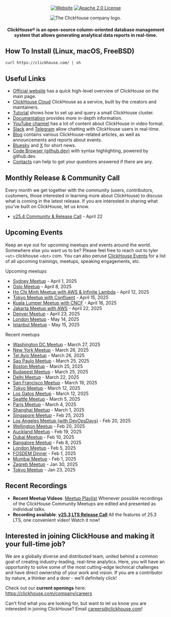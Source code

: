 <div align=center>

[![Website](https://img.shields.io/website?up_message=AVAILABLE&down_message=DOWN&url=https%3A%2F%2Fclickhouse.com&style=for-the-badge)](https://clickhouse.com)
[![Apache 2.0 License](https://img.shields.io/badge/license-Apache%202.0-blueviolet?style=for-the-badge)](https://www.apache.org/licenses/LICENSE-2.0)

<picture align=center>
    <source media="(prefers-color-scheme: dark)" srcset="https://github.com/ClickHouse/clickhouse-docs/assets/9611008/4ef9c104-2d3f-4646-b186-507358d2fe28">
    <source media="(prefers-color-scheme: light)" srcset="https://github.com/ClickHouse/clickhouse-docs/assets/9611008/b001dc7b-5a45-4dcd-9275-e03beb7f9177">
    <img alt="The ClickHouse company logo." src="https://github.com/ClickHouse/clickhouse-docs/assets/9611008/b001dc7b-5a45-4dcd-9275-e03beb7f9177">
</picture>

<h4>ClickHouse® is an open-source column-oriented database management system that allows generating analytical data reports in real-time.</h4>

</div>

## How To Install (Linux, macOS, FreeBSD)

```
curl https://clickhouse.com/ | sh
```

## Useful Links

* [Official website](https://clickhouse.com/) has a quick high-level overview of ClickHouse on the main page.
* [ClickHouse Cloud](https://clickhouse.cloud) ClickHouse as a service, built by the creators and maintainers.
* [Tutorial](https://clickhouse.com/docs/getting_started/tutorial/) shows how to set up and query a small ClickHouse cluster.
* [Documentation](https://clickhouse.com/docs/) provides more in-depth information.
* [YouTube channel](https://www.youtube.com/c/ClickHouseDB) has a lot of content about ClickHouse in video format.
* [Slack](https://clickhouse.com/slack) and [Telegram](https://telegram.me/clickhouse_en) allow chatting with ClickHouse users in real-time.
* [Blog](https://clickhouse.com/blog/) contains various ClickHouse-related articles, as well as announcements and reports about events.
* [Bluesky](https://bsky.app/profile/clickhouse.com) and [X](https://x.com/ClickHouseDB) for short news.
* [Code Browser (github.dev)](https://github.dev/ClickHouse/ClickHouse) with syntax highlighting, powered by github.dev.
* [Contacts](https://clickhouse.com/company/contact) can help to get your questions answered if there are any.

## Monthly Release & Community Call

Every month we get together with the community (users, contributors, customers, those interested in learning more about ClickHouse) to discuss what is coming in the latest release.
If you are interested in sharing what you've built on ClickHouse, let us know.

* [v25.4 Community & Release Call](https://clickhouse.com/company/events/v25-4-community-release-call) - April 22

## Upcoming Events

Keep an eye out for upcoming meetups and events around the world.
Somewhere else you want us to be?
Please feel free to reach out to tyler `<at>` clickhouse `<dot>` com.
You can also peruse [ClickHouse Events](https://clickhouse.com/company/news-events) for a list of all upcoming trainings, meetups, speaking engagements, etc.

Upcoming meetups
* [Sydney Meetup](https://www.meetup.com/clickhouse-australia-user-group/events/306549810/) - April 1, 2025
* [Oslo Meetup](https://www.meetup.com/open-source-real-time-data-warehouse-real-time-analytics/events/306414327/) - April 8, 2025
* [Ho Chi Minh Meetup with AWS & Infinite Lambda](https://www.meetup.com/clickhouse-vietnam-meetup-group/events/306810105/) - April 12, 2025
* [Tokyo Meetup with Confluent](https://www.meetup.com/clickhouse-tokyo-user-group/events/306832118/) - April 15, 2025
* [Kuala Lumper Meetup with CNCF](https://www.meetup.com/clickhouse-malaysia-meetup-group/events/306697678/) - April 16, 2025
* [Jakarta Meetup with AWS](https://www.meetup.com/clickhouse-indonesia-user-group/events/306973747/) - April 22, 2025
* [Denver Meetup](https://www.meetup.com/clickhouse-denver-user-group/events/306934991/) - April 23, 2025
* [London Meetup](https://www.meetup.com/clickhouse-london-user-group/events/306047172/) - May 14, 2025
* [Istanbul Meetup](https://www.meetup.com/clickhouse-turkiye-meetup-group/events/306978337/) - May 15, 2025

Recent meetups
* [Washington DC Meetup](https://www.meetup.com/clickhouse-dc-user-group/events/306439995) - March 27, 2025
* [New York Meetup](https://www.meetup.com/clickhouse-new-york-user-group/events/305916369) - March 26, 2025
* [Tel Aviv Meetup](https://www.meetup.com/clickhouse-meetup-israel/events/306434754/) - March 26, 2025
* [Sao Paulo Meetup](https://www.meetup.com/clickhouse-brasil-user-group/events/306385974/) - March 25, 2025
* [Boston Meetup](https://www.meetup.com/clickhouse-boston-user-group/events/305882607) - March 25, 2025
* [Budapest Meetup](https://www.meetup.com/clickhouse-hungary-user-group/events/306435234/) - March 25, 2025
* [Delhi Meetup](https://www.meetup.com/clickhouse-delhi-user-group/events/306253492/) - March 22, 2025
* [San Francisco Meetup](https://www.meetup.com/clickhouse-silicon-valley-meetup-group/events/306046697) - March 19, 2025
* [Tokyo Meetup](https://www.meetup.com/clickhouse-tokyo-user-group/events/306392262) - March 12, 2025
* [Los Gatos Meetup](https://www.meetup.com/clickhouse-silicon-valley-meetup-group/events/306445660) - March 12, 2025
* [Seattle Meetup](https://www.meetup.com/clickhouse-seattle-user-group/events/305916325) - March 5, 2025
* [Paris Meetup](https://www.meetup.com/clickhouse-france-user-group/events/305792997) - March 4, 2025
* [Shanghai Meetup](https://www.huodongxing.com/event/3794544969111?td=3894807410019) - March 1, 2025
* [Singapore Meetup](https://www.meetup.com/clickhouse-singapore-meetup-group/events/305917892/) - Feb 25, 2025
* [Los Angeles Meetup (with DevOpsDays)](https://www.meetup.com/clickhouse-los-angeles-user-group/events/305952193) - Feb 20, 2025
* [Wellington Meetup](https://www.meetup.com/clickhouse-wellington-user-group/events/305666164/) - Feb 20, 2025
* [Auckland Meetup](https://www.meetup.com/clickhouse-auckland-meetup-group/events/305666103/) - Feb 19, 2025
* [Dubai Meetup](https://www.meetup.com/clickhouse-dubai-meetup-group/events/303096989/) - Feb 10, 2025
* [Bangalore Meetup](https://www.meetup.com/clickhouse-bangalore-user-group/events/305497951/) - Feb 8, 2025
* [London Meetup](https://www.meetup.com/clickhouse-london-user-group/events/305146729/) - Feb 5, 2025
* [FOSDEM Dinner](https://clickhouse.com/company/events/202502-emea-brussels-fosdem-dinner) - Feb 1, 2025
* [Mumbai Meetup](https://www.meetup.com/clickhouse-mumbai-user-group/events/305497320/) - Feb 1, 2025
* [Zagreb Meetup](https://www.meetup.com/clickhouse-croatia-user-group/events/305455877/) - Jan 30, 2025
* [Tokyo Meetup](https://www.meetup.com/clickhouse-tokyo-user-group/events/305126993/) - Jan 23, 2025


## Recent Recordings

* **Recent Meetup Videos**: [Meetup Playlist](https://www.youtube.com/playlist?list=PL0Z2YDlm0b3iNDUzpY1S3L_iV4nARda_U) Whenever possible recordings of the ClickHouse Community Meetups are edited and presented as individual talks. 
* **Recording available**: [**v25.3 LTS Release Call**](https://www.youtube.com/watch?v=iCKEzp0_Z2Q) All the features of 25.3 LTS, one convenient video! Watch it now!

 ## Interested in joining ClickHouse and making it your full-time job?

We are a globally diverse and distributed team, united behind a common goal of creating industry-leading, real-time analytics.
Here, you will have an opportunity to solve some of the most cutting-edge technical challenges and have direct ownership of your work and vision.
If you are a contributor by nature, a thinker and a doer - we’ll definitely click!

Check out our **current openings** here: https://clickhouse.com/company/careers

Can't find what you are looking for, but want to let us know you are interested in joining ClickHouse?
Email careers@clickhouse.com!
